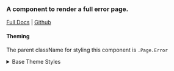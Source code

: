 ### A component to render a full error page.

[Full Docs](https://react.preview.pinpoint.com/?path=/docs/components-page-error) | [Github](https://github.com/pinpt/react/tree/master/src/components/Page/Error)

#### Theming

The parent className for styling this component is `.Page.Error`

<details>
	<summary>Base Theme Styles</summary>

```css
.Page.ErrorPage {
	@apply h-screen w-full flex flex-col justify-between items-stretch;
}

.errorWrapper {
	@apply flex-grow py-10 flex flex-col justify-center;
}
```

</details>
